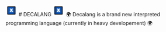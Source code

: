 ![icon](assets/32x_0.0.02.png) # DECALANG ![icon](assets/32x_0.0.02.png)
🌍 Decalang is a brand new interpreted programming language (currently in heavy developement) 🌍

